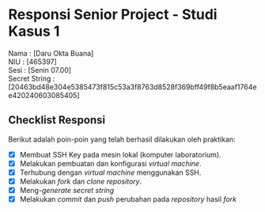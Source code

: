 # Responsi Senior Project - Studi Kasus 1

Nama : [Daru Okta Buana]  
NIU : [465397]  
Sesi : [Senin 07.00]  
Secret String : [20463bd48e304e5385473f815c53a3f8763d8528f369bff49f8b5eaaf1764ee420240603085405]

## Checklist Responsi

Berikut adalah poin-poin yang telah berhasil dilakukan oleh praktikan:

- [x] Membuat SSH Key pada mesin lokal (komputer laboratorium).
- [x] Melakukan pembuatan dan konfigurasi _virtual machine_.
- [X] Terhubung dengan _virtual machine_ menggunakan SSH.
- [x] Melakukan _fork_ dan _clone_ _repository_.
- [x] Meng-_generate_ _secret string_
- [x] Melakukan _commit_ dan _push_ perubahan pada _repository_ hasil _fork_
